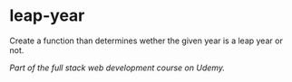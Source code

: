 # leap-year
Create a function than determines wether the given year is a leap year or not.

<i>Part of the full stack web development course on Udemy.</i>
